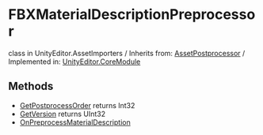 # FBXMaterialDescriptionPreprocessor
class in UnityEditor.AssetImporters
 / Inherits from: <a href="https://docs.unity3d.com/6000.0/Documentation/ScriptReference/AssetPostprocessor.html">AssetPostprocessor</a> / Implemented in: <a href="https://docs.unity3d.com/6000.0/Documentation/ScriptReference/UnityEditor.CoreModule.html">UnityEditor.CoreModule</a>

## Methods
- <a href="https://docs.unity3d.com/6000.0/Documentation/ScriptReference/FBXMaterialDescriptionPreprocessor.GetPostprocessOrder.html">GetPostprocessOrder</a> returns Int32
- <a href="https://docs.unity3d.com/6000.0/Documentation/ScriptReference/FBXMaterialDescriptionPreprocessor.GetVersion.html">GetVersion</a> returns UInt32
- <a href="https://docs.unity3d.com/6000.0/Documentation/ScriptReference/FBXMaterialDescriptionPreprocessor.OnPreprocessMaterialDescription.html">OnPreprocessMaterialDescription</a>
